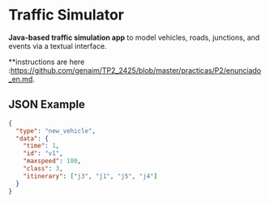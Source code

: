 # Traffic Simulator

**Java-based traffic simulation app** to model vehicles, roads, junctions, and events via a textual interface.


**instructions are here :https://github.com/genaim/TP2_2425/blob/master/practicas/P2/enunciado_en.md.

## JSON Example

```json
{
  "type": "new_vehicle",
  "data": {
    "time": 1,
    "id": "v1",
    "maxspeed": 100,
    "class": 3,
    "itinerary": ["j3", "j1", "j5", "j4"]
  }
}
